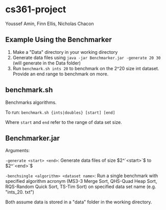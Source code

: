 # cs361-project
Youssef Amin, Finn Ellis, Nicholas Chacon

## Example Using the Benchmarker
1. Make a "Data" directory in your working directory
2. Generate data files using `java -jar Benchmarker.jar -generate 20 30` (will generate in the Data folder)
3. Run `benchmark.sh ints 20` to benchmark on the 2^20 size int dataset. Provide an end range to benchmark on more.

## benchmark.sh
Benchmarks algorithms.

To run:
```benchmark.sh {ints|doubles} [start] [end]```

Where `start` and `end` refer to the range of data set size.

## Benchmarker.jar
Arguments:

`-generate <start> <end>`: Generate data files of size $2^`<start>`$ to 
$2^`<end>`$

`-benchsingle <algorithm> <dataset name>`: Run a single benchmark with 
specified algorithm acronym (MS3-3 Merge Sort, QHS-Quad Heap Sort, 
RQS-Random Quick Sort, TS-Tim Sort) on specified data set name (e.g. "ints_20.
txt")

Both assume data is stored in a "data" folder in the working directory.
